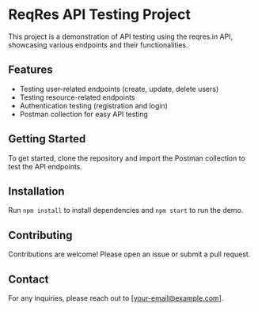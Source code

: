# ReqRes API Testing Project

This project is a demonstration of API testing using the reqres.in API, showcasing various endpoints and their functionalities.

## Features
- Testing user-related endpoints (create, update, delete users)
- Testing resource-related endpoints
- Authentication testing (registration and login)
- Postman collection for easy API testing

## Getting Started
To get started, clone the repository and import the Postman collection to test the API endpoints.

## Installation
Run `npm install` to install dependencies and `npm start` to run the demo.

## Contributing
Contributions are welcome! Please open an issue or submit a pull request.

## Contact
For any inquiries, please reach out to [your-email@example.com].
